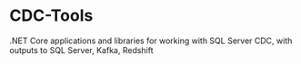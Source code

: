 # CDC-Tools
.NET Core applications and libraries for working with SQL Server CDC, with outputs to SQL Server, Kafka, Redshift
